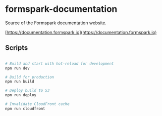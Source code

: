 # formspark-documentation

Source of the Formspark documentation website.

[https://documentation.formspark.io](https://documentation.formspark.io)

## Scripts

```bash

# Build and start with hot-reload for development
npm run dev

# Build for production
npm run build

# Deploy build to S3
npm run deploy

# Invalidate CloudFront cache
npm run cloudfront
```
